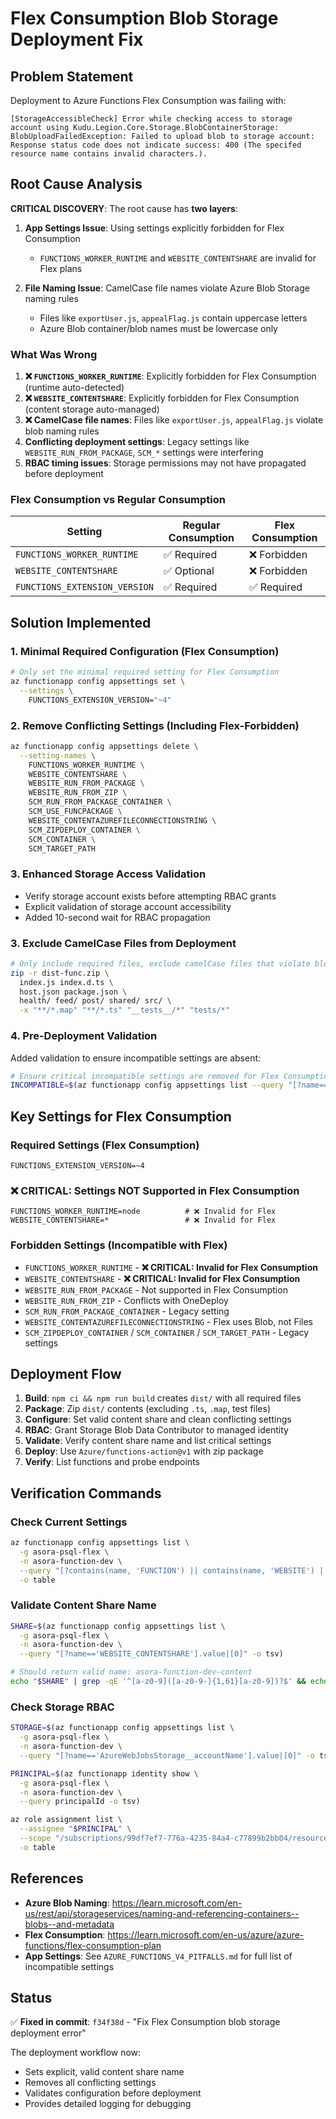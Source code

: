 # Flex Consumption Blob Storage Deployment Fix

## Problem Statement

Deployment to Azure Functions Flex Consumption was failing with:
```
[StorageAccessibleCheck] Error while checking access to storage account using Kudu.Legion.Core.Storage.BlobContainerStorage: 
BlobUploadFailedException: Failed to upload blob to storage account: 
Response status code does not indicate success: 400 (The specifed resource name contains invalid characters.).
```

## Root Cause Analysis

**CRITICAL DISCOVERY**: The root cause has **two layers**:

1. **App Settings Issue**: Using settings explicitly forbidden for Flex Consumption
   - `FUNCTIONS_WORKER_RUNTIME` and `WEBSITE_CONTENTSHARE` are invalid for Flex plans

2. **File Naming Issue**: CamelCase file names violate Azure Blob Storage naming rules
   - Files like `exportUser.js`, `appealFlag.js` contain uppercase letters
   - Azure Blob container/blob names must be lowercase only

### What Was Wrong

1. **❌ `FUNCTIONS_WORKER_RUNTIME`**: Explicitly forbidden for Flex Consumption (runtime auto-detected)
2. **❌ `WEBSITE_CONTENTSHARE`**: Explicitly forbidden for Flex Consumption (content storage auto-managed)  
3. **❌ CamelCase file names**: Files like `exportUser.js`, `appealFlag.js` violate blob naming rules
4. **Conflicting deployment settings**: Legacy settings like `WEBSITE_RUN_FROM_PACKAGE`, `SCM_*` settings were interfering
5. **RBAC timing issues**: Storage permissions may not have propagated before deployment

### Flex Consumption vs Regular Consumption

| Setting | Regular Consumption | Flex Consumption |
|---------|-------------------|------------------|
| `FUNCTIONS_WORKER_RUNTIME` | ✅ Required | ❌ Forbidden |
| `WEBSITE_CONTENTSHARE` | ✅ Optional | ❌ Forbidden |
| `FUNCTIONS_EXTENSION_VERSION` | ✅ Required | ✅ Required |

## Solution Implemented

### 1. Minimal Required Configuration (Flex Consumption)
```bash
# Only set the minimal required setting for Flex Consumption
az functionapp config appsettings set \
  --settings \
    FUNCTIONS_EXTENSION_VERSION="~4"
```

### 2. Remove Conflicting Settings (Including Flex-Forbidden)
```bash
az functionapp config appsettings delete \
  --setting-names \
    FUNCTIONS_WORKER_RUNTIME \
    WEBSITE_CONTENTSHARE \
    WEBSITE_RUN_FROM_PACKAGE \
    WEBSITE_RUN_FROM_ZIP \
    SCM_RUN_FROM_PACKAGE_CONTAINER \
    SCM_USE_FUNCPACKAGE \
    WEBSITE_CONTENTAZUREFILECONNECTIONSTRING \
    SCM_ZIPDEPLOY_CONTAINER \
    SCM_CONTAINER \
    SCM_TARGET_PATH
```

### 3. Enhanced Storage Access Validation
- Verify storage account exists before attempting RBAC grants
- Explicit validation of storage account accessibility
- Added 10-second wait for RBAC propagation

### 3. Exclude CamelCase Files from Deployment
```bash
# Only include required files, exclude camelCase files that violate blob naming
zip -r dist-func.zip \
  index.js index.d.ts \
  host.json package.json \
  health/ feed/ post/ shared/ src/ \
  -x "**/*.map" "**/*.ts" "__tests__/*" "tests/*"
```

### 4. Pre-Deployment Validation
Added validation to ensure incompatible settings are absent:
```bash
# Ensure critical incompatible settings are removed for Flex Consumption
INCOMPATIBLE=$(az functionapp config appsettings list --query "[?name=='WEBSITE_CONTENTSHARE' || name=='FUNCTIONS_WORKER_RUNTIME'].name" -o tsv)
```

## Key Settings for Flex Consumption

### Required Settings (Flex Consumption)
```
FUNCTIONS_EXTENSION_VERSION=~4
```

### ❌ CRITICAL: Settings NOT Supported in Flex Consumption
```
FUNCTIONS_WORKER_RUNTIME=node          # ❌ Invalid for Flex
WEBSITE_CONTENTSHARE=*                 # ❌ Invalid for Flex
```

### Forbidden Settings (Incompatible with Flex)
- `FUNCTIONS_WORKER_RUNTIME` - **❌ CRITICAL: Invalid for Flex Consumption**
- `WEBSITE_CONTENTSHARE` - **❌ CRITICAL: Invalid for Flex Consumption**
- `WEBSITE_RUN_FROM_PACKAGE` - Not supported in Flex Consumption
- `WEBSITE_RUN_FROM_ZIP` - Conflicts with OneDeploy
- `SCM_RUN_FROM_PACKAGE_CONTAINER` - Legacy setting
- `WEBSITE_CONTENTAZUREFILECONNECTIONSTRING` - Flex uses Blob, not Files
- `SCM_ZIPDEPLOY_CONTAINER` / `SCM_CONTAINER` / `SCM_TARGET_PATH` - Legacy settings

## Deployment Flow

1. **Build**: `npm ci && npm run build` creates `dist/` with all required files
2. **Package**: Zip `dist/` contents (excluding `.ts`, `.map`, test files)
3. **Configure**: Set valid content share and clean conflicting settings
4. **RBAC**: Grant Storage Blob Data Contributor to managed identity
5. **Validate**: Verify content share name and list critical settings
6. **Deploy**: Use `Azure/functions-action@v1` with zip package
7. **Verify**: List functions and probe endpoints

## Verification Commands

### Check Current Settings
```bash
az functionapp config appsettings list \
  -g asora-psql-flex \
  -n asora-function-dev \
  --query "[?contains(name, 'FUNCTION') || contains(name, 'WEBSITE') || contains(name, 'SCM')].{name:name, value:value}" \
  -o table
```

### Validate Content Share Name
```bash
SHARE=$(az functionapp config appsettings list \
  -g asora-psql-flex \
  -n asora-function-dev \
  --query "[?name=='WEBSITE_CONTENTSHARE'].value|[0]" -o tsv)

# Should return valid name: asora-function-dev-content
echo "$SHARE" | grep -qE '^[a-z0-9]([a-z0-9-]{1,61}[a-z0-9])?$' && echo "✅ Valid" || echo "❌ Invalid"
```

### Check Storage RBAC
```bash
STORAGE=$(az functionapp config appsettings list \
  -g asora-psql-flex \
  -n asora-function-dev \
  --query "[?name=='AzureWebJobsStorage__accountName'].value|[0]" -o tsv)

PRINCIPAL=$(az functionapp identity show \
  -g asora-psql-flex \
  -n asora-function-dev \
  --query principalId -o tsv)

az role assignment list \
  --assignee "$PRINCIPAL" \
  --scope "/subscriptions/99df7ef7-776a-4235-84a4-c77899b2bb04/resourceGroups/asora-psql-flex/providers/Microsoft.Storage/storageAccounts/$STORAGE" \
  -o table
```

## References

- **Azure Blob Naming**: https://learn.microsoft.com/en-us/rest/api/storageservices/naming-and-referencing-containers--blobs--and-metadata
- **Flex Consumption**: https://learn.microsoft.com/en-us/azure/azure-functions/flex-consumption-plan
- **App Settings**: See `AZURE_FUNCTIONS_V4_PITFALLS.md` for full list of incompatible settings

## Status

✅ **Fixed in commit**: `f34f38d` - "Fix Flex Consumption blob storage deployment error"

The deployment workflow now:
- Sets explicit, valid content share name
- Removes all conflicting settings
- Validates configuration before deployment
- Provides detailed logging for debugging
